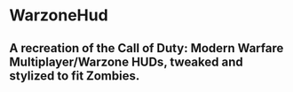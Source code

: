 # WarzoneHud
## A recreation of the Call of Duty: Modern Warfare Multiplayer/Warzone HUDs, tweaked and stylized to fit Zombies.
